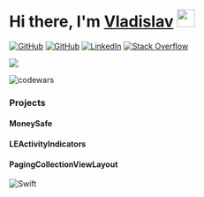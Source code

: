 <h1>Hi there, I'm <a href="https://www.linkedin.com/in/hank3465/" target="_blank">Vladislav</a> 
<img src="https://github.com/blackcater/blackcater/raw/main/images/Hi.gif" height="32"/></h1>

<p>
    <a href="https://github.com/Hank2354" target="_blank"><img alt="GitHub" src="https://img.shields.io/badge/-@Hank2354-181717?style=flat-square&logo=GitHub&logoColor=white"></a>
    <a href="https://github.com/Hank2354" target="_blank"><img alt="GitHub" src="https://komarev.com/ghpvc/?username=Hank2354"></a>
    <a href="https://www.linkedin.com/in/hank3465/" target="_blank"><img alt="LinkedIn" src="https://img.shields.io/badge/-LinkedIn-0077B5?style=flat-square&logo=Linkedin&logoColor=white"></a>
    <a href="https://stackoverflow.com/users/15883057/vladislav" target="_blank"><img alt="Stack Overflow" src="https://img.shields.io/badge/-Stack%20Overflow-FE7A16?style=flat-square&logo=Stack-Overflow&logoColor=white"></a>
</p>

<div>
<img src="https://readme-typing-svg.herokuapp.com?color=%23FF9500&lines=iOS+Software+Engineer+since+2020"/>

![codewars](https://www.codewars.com/users/resly34/badges/large)
</div>






### Projects

#### MoneySafe
#### LEActivityIndicators
#### PagingCollectionViewLayout

![Swift](https://img.shields.io/badge/swift-F54A2A?style=for-the-badge&logo=swift&logoColor=white)

